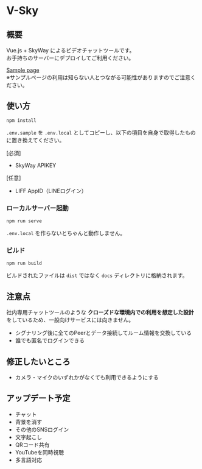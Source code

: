 # V-Sky

## 概要

Vue.js + SkyWay によるビデオチャットツールです。  
お手持ちのサーバーにデプロイしてご利用ください。  

[Sample page](https://ukkz.github.io/v-sky)  
※サンプルページの利用は知らない人とつながる可能性がありますのでご注意ください。

## 使い方
```
npm install
```

`.env.sample` を `.env.local` としてコピーし、以下の項目を自身で取得したものに置き換えてください。  

[必須]

- SkyWay APIKEY

[任意]

- LIFF AppID（LINEログイン）

### ローカルサーバー起動
```
npm run serve
```

`.env.local` を作らないとちゃんと動作しません。  

### ビルド
```
npm run build
```

ビルドされたファイルは `dist` ではなく `docs` ディレクトリに格納されます。

## 注意点

社内専用チャットツールのような **クローズドな環境内での利用を想定した設計** をしているため、一般向けサービスには向きません。  

- シグナリング後に全てのPeerとデータ接続してルーム情報を交換している
- 誰でも匿名でログインできる

## 修正したいところ

- カメラ・マイクのいずれかがなくても利用できるようにする

## アップデート予定

- チャット
- 背景を消す
- その他のSNSログイン
- 文字起こし
- QRコード共有
- YouTubeを同時視聴
- 多言語対応
